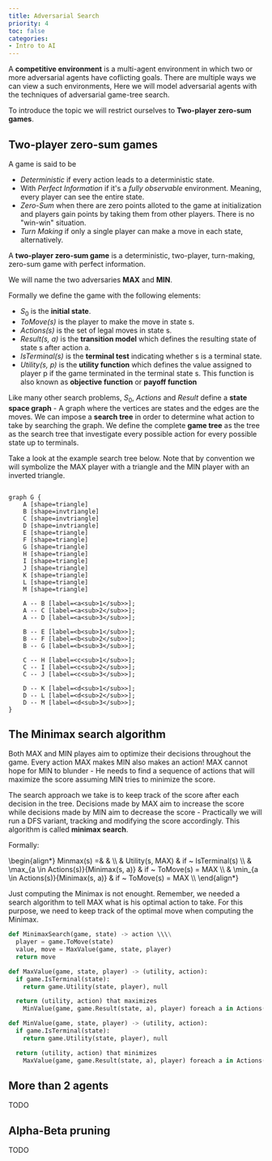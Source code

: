 ```yaml
---
title: Adversarial Search 
priority: 4
toc: false
categories:
- Intro to AI 
---
```


A **competitive environment** is a multi-agent environment in which two or more adversarial agents have coflicting goals. There are multiple ways we can view a such environments, Here we will model adversarial agents with the techniques of adversarial game-tree search. 

To introduce the topic we will restrict ourselves to **Two-player zero-sum games**.

## Two-player zero-sum games

A game is said to be 

- _Deterministic_ if every action leads to a deterministic state.
- With _Perfect Information_ if it's a _fully observable_ environment. Meaning, every player can see the entire state.
- _Zero-Sum_ when there are zero points alloted to the game at initialization and players gain points by taking them from other players. There is no "win-win" situation.
- _Turn Making_ if only a single player can make a move in each state, alternatively.

A **two-player zero-sum game** is a deterministic, two-player, turn-making, zero-sum game with perfect information.

We will name the two adversaries **MAX** and **MIN**.

Formally we define the game with the following elements:

- $S_0$ is the **initial state**.
- _ToMove(s)_ is the player to make the move in state s.
- _Actions(s)_ is the set of legal moves in state s.
- _Result(s, a)_ is the **transition model** which defines the resulting state of state s after action a.
- _IsTerminal(s)_ is the **terminal test** indicating whether s is a terminal state.
- _Utility(s, p)_ is the **utility function** which defines the value assigned to player p if the game terminated in the terminal state s. This function is also known as **objective function** or **payoff function**

Like many other search problems, $S_0$, _Actions_ and _Result_ define a **state space graph** - A graph where the vertices are states and the edges are the moves. We can impose a **search tree** in order to determine what action to take by searching the graph. We define the complete **game tree** as the tree as the search tree that investigate every possible action for every possible state up to terminals.

Take a look at the example search tree below. Note that by convention we will symbolize the MAX player with a triangle and the MIN player with an inverted triangle.

```plantuml

graph G {
	A [shape=triangle]
	B [shape=invtriangle]
	C [shape=invtriangle]
	D [shape=invtriangle]
	E [shape=triangle]
	F [shape=triangle]
	G [shape=triangle]
	H [shape=triangle]
	I [shape=triangle]
	J [shape=triangle]
	K [shape=triangle]
	L [shape=triangle]
	M [shape=triangle]

	A -- B [label=<a<sub>1</sub>>];
	A -- C [label=<a<sub>2</sub>>];
	A -- D [label=<a<sub>3</sub>>];

	B -- E [label=<b<sub>1</sub>>];
	B -- F [label=<b<sub>2</sub>>];
	B -- G [label=<b<sub>3</sub>>];

	C -- H [label=<c<sub>1</sub>>];
	C -- I [label=<c<sub>2</sub>>];
	C -- J [label=<c<sub>3</sub>>];

	D -- K [label=<d<sub>1</sub>>];
	D -- L [label=<d<sub>2</sub>>];
	D -- M [label=<d<sub>3</sub>>];
}

```

## The Minimax search algorithm

Both MAX and MIN playes aim to optimize their decisions throughout the game. Every action MAX makes MIN also makes an action! MAX cannot hope for MIN to blunder - He needs to find a sequence of actions that will maximize the score assuming MIN tries to minimize the score.

The search approach we take is to keep track of the score after each decision in the tree. Decisions made by MAX aim to increase the score while decisions made by MIN aim to decrease the score - Practically we will run a DFS variant, tracking and modifying the score accordingly. This algorithm is called **minimax search**.

Formally:

\begin{align*}
Minmax(s) =& & \\\\
  & Utility(s, MAX) & if ~ IsTerminal(s) \\\\
  & \max_{a \in Actions(s)}{Minimax(s, a)} & if ~ ToMove(s) = MAX \\\\
  & \min_{a \in Actions(s)}{Minimax(s, a)} & if ~ ToMove(s) = MAX \\\\
\end{align*}

Just computing the Minimax is not enought. Remember, we needed a search algorithm to tell MAX what is his optimal action to take. For this purpose, we need to keep track of the optimal move when computing the Minimax.

```python
def MinimaxSearch(game, state) -> action \\\\
  player = game.ToMove(state)
  value, move = MaxValue(game, state, player)
  return move

def MaxValue(game, state, player) -> (utility, action):
  if game.IsTerminal(state):
    return game.Utility(state, player), null

  return (utility, action) that maximizes
    MinValue(game, game.Result(state, a), player) foreach a in Actions(state)

def MinValue(game, state, player) -> (utility, action):
  if game.IsTerminal(state):
    return game.Utility(state, player), null

  return (utility, action) that minimizes 
    MaxValue(game, game.Result(state, a), player) foreach a in Actions(state)

```

## More than 2 agents

TODO

## Alpha-Beta pruning

TODO
